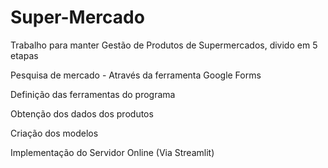 # Super-Mercado

Trabalho para manter Gestão de Produtos de Supermercados, divido em 5 etapas

Pesquisa de mercado - Através da ferramenta Google Forms

Definição das ferramentas do programa

Obtenção dos dados dos produtos

Criação dos modelos 

Implementação do Servidor Online (Via Streamlit)
